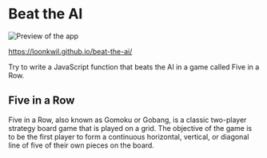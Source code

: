 # Beat the AI

![Preview of the app](https://github.com/loonkwil/beat-the-ai/assets/1401202/24bc6573-4c1d-498e-bd0c-0b44011b3a1f)

https://loonkwil.github.io/beat-the-ai/

Try to write a JavaScript function that beats the AI in a game called Five in
a Row.

## Five in a Row

Five in a Row, also known as Gomoku or Gobang, is a classic two-player strategy
board game that is played on a grid. The objective of the game is to be the
first player to form a continuous horizontal, vertical, or diagonal line of five
of their own pieces on the board.
